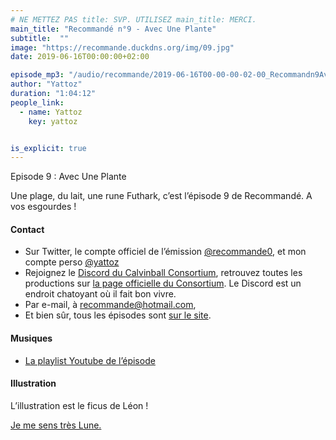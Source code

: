 ```yaml
---
# NE METTEZ PAS title: SVP. UTILISEZ main_title: MERCI.
main_title: "Recommandé n°9 - Avec Une Plante"
subtitle:  ""
image: "https://recommande.duckdns.org/img/09.jpg"
date: 2019-06-16T00:00:00+02:00

episode_mp3: "/audio/recommande/2019-06-16T00-00-00-02-00_Recommandn9AvecUnePlante.mp3"
author: "Yattoz"
duration: "1:04:12"
people_link: 
  - name: Yattoz
    key: yattoz


is_explicit: true
---
```


<PodcastHeader/>

<!-- ECRIRE LA DESCRIPTION DE L'EPISODE SOUS CETTE LIGNE -->


 Episode 9 : Avec Une Plante 

<p>Une plage, du lait, une rune Futhark, c’est l’épisode 9 de Recommandé. A vos esgourdes !</p>

<h4>Contact</h4>

<ul>
  <li>Sur Twitter, le compte officiel de l’émission <a href="https://twitter.com/recommande0" rel="nofollow">@recommande0</a>, et mon compte perso <a href="https://twitter.com/yattoz" rel="nofollow">@yattoz</a></li>
  <li>Rejoignez le <a href="https://discord.gg/4RnA9v7" rel="nofollow">Discord du Calvinball Consortium</a>, retrouvez toutes les productions sur <a href="https://calvinballradio.wordpress.com/" rel="nofollow">la page officielle du Consortium</a>. Le Discord est un endroit chatoyant où il fait bon vivre.</li>
  <li>Par e-mail, à <a href="mailto:recommande@hotmail.com" rel="nofollow">recommande@hotmail.com</a>,</li>
  <li>Et bien sûr, tous les épisodes sont <a href="https://recommande.duckdns.org" rel="nofollow">sur le site</a>.</li>
</ul>

<h4>Musiques</h4>

<ul>
  <li><a href="https://www.youtube.com/playlist?list=PLNjXbZkItxtZ4asoWFKdcUmyUyC0ko5VZ" rel="nofollow">La playlist Youtube de l’épisode</a></li>
</ul>

<h4>Illustration</h4>

<p>L’illustration est le ficus de Léon !</p>

<p><a href="https://www.youtube.com/watch?v=YcNcYk-qYtc" rel="nofollow">Je me sens très Lune.</a></p>


